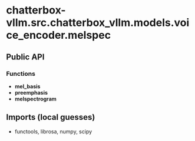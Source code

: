 # chatterbox-vllm.src.chatterbox_vllm.models.voice_encoder.melspec

## Public API


### Functions
- **mel_basis**
- **preemphasis**
- **melspectrogram**

## Imports (local guesses)
- functools, librosa, numpy, scipy